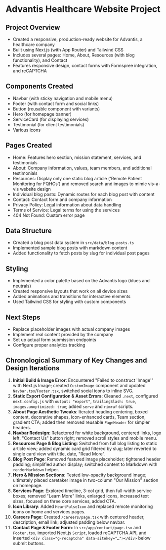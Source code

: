 # Advantis Healthcare Website Project

## Project Overview
- Created a responsive, production-ready website for Advantis, a healthcare company
- Built using Next.js (with App Router) and Tailwind CSS
- Includes several pages: Home, About, Resources (with blog functionality), and Contact
- Features responsive design, contact forms with Formspree integration, and reCAPTCHA

## Components Created
- Navbar (with sticky navigation and mobile menu)
- Footer (with contact form and social links)
- Button (reusable component with variants)
- Hero (for homepage banner)
- ServiceCard (for displaying services)
- Testimonial (for client testimonials)
- Various icons

## Pages Created
- Home: Features hero section, mission statement, services, and testimonials
- About: Company information, values, team members, and additional testimonials
- Resources: Display only one static blog article ('Remote Patient Monitoring for FQHCs') and removed search and images to mimic vis-a-vis website design
- Individual blog posts: Dynamic routes for each blog post with content
- Contact: Contact form and company information
- Privacy Policy: Legal information about data handling
- Terms of Service: Legal terms for using the services
- 404 Not Found: Custom error page

## Data Structure
- Created a blog post data system in `src/data/blog-posts.ts`
- Implemented sample blog posts with markdown content
- Added functionality to fetch posts by slug for individual post pages

## Styling
- Implemented a color palette based on the Advantis logo (blues and neutrals)
- Created responsive layouts that work on all device sizes
- Added animations and transitions for interactive elements
- Used Tailwind CSS for styling with custom components

## Next Steps
- Replace placeholder images with actual company images
- Implement real content provided by the company
- Set up actual form submission endpoints
- Configure proper analytics tracking

## Chronological Summary of Key Changes and Design Iterations
1. **Initial Build & Image Error**: Encountered "Failed to construct 'Image'" with Next.js Image; created `CustomImage` component and updated `Navbar.tsx`/`Footer.tsx`, switched social icons to inline SVG.
2. **Static Export Configuration & Asset Errors**: Cleaned `.next`, configured `next.config.js` with `output: "export"`, `trailingSlash: true`, `images.unoptimized: true`; added `serve` and `rimraf` scripts.
3. **About Page Aesthetic Tweaks**: Iterated heading centering, boxed content, decorative shapes, icon-enhanced cards, Team section, gradient CTA; added then removed reusable `PageHeader` for simpler headers.
4. **Navbar Redesign**: Refactored for white background, centered links, logo left, "Contact Us" button right; removed scroll styles and mobile menu.
5. **Resources Page & Blog Listing**: Switched from full blog listing to static article view; added dynamic card grid filtered by slug; later reverted to single card view with title, date, "Read More".
6. **Blog Post Page**: Removed featured image placeholder; tightened header padding; simplified author display; switched content to Markdown with `renderMarkdown` helper.
7. **Hero & Mission Sections**: Tested low-opacity background image; ultimately placed caretaker image in two-column "Our Mission" section on homepage.
8. **Services Page**: Explored timeline, 3-col grid, then full-width service boxes; removed "Learn More" links, enlarged icons, increased text sizes, focused on three core services, added CTA.
9. **Icon Library**: Added `HeartPulseIcon` and replaced remote monitoring icons on home and services pages.
10. **Careers Page**: Created `/careers/page.tsx` with centered header, description, email link; adjusted padding below navbar.
11. **Contact Page & Footer Form**: In `src/app/contact/page.tsx` and `Footer.tsx`, imported Next.js `Script`, loaded reCAPTCHA API, and inserted `<div class="g-recaptcha" data-sitekey="…"></div>` below submit buttons. 